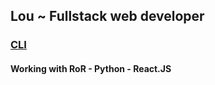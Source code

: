 ## Lou **~** Fullstack web developer
### [CLI](http://scop-cli.freepoteries.fr/)
#### Working with **RoR** - **Python** - **React.JS**